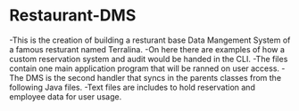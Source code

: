 # Restaurant-DMS
-This is the creation of building a resturant base Data Mangement System of a famous resturant named Terralina. 
-On here there are examples of how a custom reservation system and audit would be handed in the CLI. 
-The files contain one main application program that will be ranned on user access. 
-The DMS is the second handler that syncs in the parents classes from the following Java files. 
-Text files are includes to hold reservation and employee data for user usage. 
